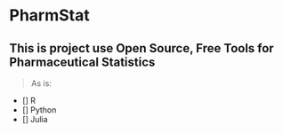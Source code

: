 # PharmStat
## This is project use Open Source, Free Tools for Pharmaceutical Statistics
> As is:
- [] R
- [] Python
- [] Julia
